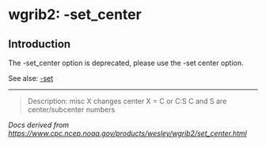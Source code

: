 # wgrib2: -set_center

## Introduction

The -set_center option is deprecated, please use
the -set center option.

See alse:
[-set](set.html)

---

> Description: misc X changes center X = C or C:S C and S are center/subcenter numbers

_Docs derived from <https://www.cpc.ncep.noaa.gov/products/wesley/wgrib2/set_center.html>_
